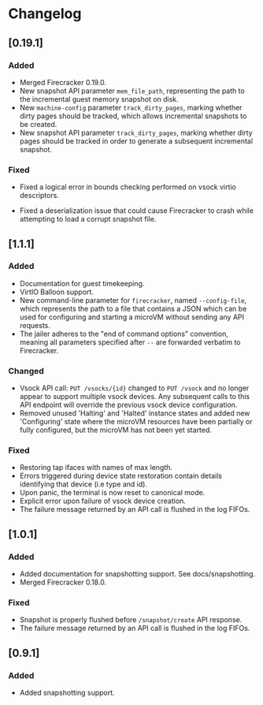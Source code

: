 # Changelog

## [0.19.1]

### Added

- Merged Firecracker 0.19.0.
- New snapshot API parameter `mem_file_path`, representing the path to the
  incremental guest memory snapshot on disk.
- New `machine-config` parameter `track_dirty_pages`, marking whether
  dirty pages should be tracked, which allows incremental snapshots to be
  created.   
- New snapshot API parameter `track_dirty_pages`, marking whether dirty pages
  should be tracked in order to generate a subsequent incremental snapshot.

### Fixed

- Fixed a logical error in bounds checking performed on vsock virtio
descriptors.

- Fixed a deserialization issue that could cause Firecracker to crash while
  attempting to load a corrupt snapshot file.

## [1.1.1]

### Added

- Documentation for guest timekeeping.
- VirtIO Balloon support.
- New command-line parameter for `firecracker`, named `--config-file`, which
  represents the path to a file that contains a JSON which can be used for
  configuring and starting a microVM without sending any API requests.
- The jailer adheres to the "end of command options" convention, meaning
  all parameters specified after `--` are forwarded verbatim to Firecracker.

### Changed

- Vsock API call: `PUT /vsocks/{id}` changed to `PUT /vsock` and no longer
  appear to support multiple vsock devices. Any subsequent calls to this API
  endpoint will override the previous vsock device configuration.
- Removed unused 'Halting' and 'Halted' instance states and added
  new 'Configuring' state where the microVM resources have been
  partially or fully configured, but the microVM has not been yet
  started.

### Fixed

- Restoring tap ifaces with names of max length.
- Errors triggered during device state restoration contain details
  identifying that device (i.e type and id).
- Upon panic, the terminal is now reset to canonical mode.
- Explicit error upon failure of vsock device creation.
- The failure message returned by an API call is flushed in the log FIFOs.

## [1.0.1]

### Added

- Added documentation for snapshotting support. See docs/snapshotting.
- Merged Firecracker 0.18.0.

### Fixed

- Snapshot is properly flushed before `/snapshot/create` API response.
- The failure message returned by an API call is flushed in the log FIFOs.

## [0.9.1]

### Added

- Added snapshotting support.
